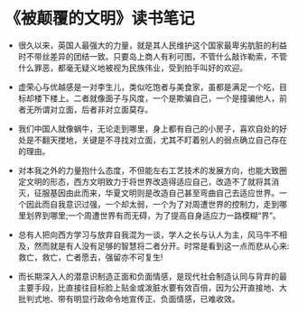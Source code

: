 

# 《被颠覆的文明》读书笔记

- 很久以来，英国人最强大的力量，就是其人民维护这个国家最卑劣肮脏的利益时不带丝差异的团结一致。只要岛上商人有利可图，不管什么敲诈勒索，不管什么罪恶，都毫无疑义地被视为民族伟业，受到拍手叫好的欢迎。

- 虚荣心与优越感是一对李生儿，类似吃饱者与美食家，虽都是满足一个吃，目标却楼下楼上。二者就像面子与风度，一个是欺骗自己，一个是撞骗他人，前者无所谓对立面，后者非对立面莫存。
- 我们中国人就像蜗牛，无论走到哪里，身上都有自己的小房子，喜欢自处的好处是不翻天搅地，关键是不寻找对立面，尤其不盯着别人的弱点确立自己存在的理由。
- 对本我之外的力量抱什么态度，不但能左右工艺技术的发展方向，也能大致圈定文明的形态，西方文明致力于将世界改造得适应自己，改造不了就将其消灭，征服基因由此而来，华夏文明则是改造自己甚至弯曲自己去适应世界。一个因此而自我意识过强，一个却太弱，一个为了对周遭世界的控制力，走到哪里划界到哪里;一个周遭世界有而无碍，为了提高自身适应力一路模糊“界”。
- 总有人把向西方学习与放弃自我混为一谈，学人之长与认人为主，风马牛不相及，然而就是有人没有足够的智慧将二者分开。时常是看到这一点而悲从心来:救亡，救亡，亡者愿去，强留亦不可复生!
- 而长期深入人的潜意识制造正面和负面情感，是现代社会制造认同与背弃的最主要手段，比直接往目标脸上贴金或泼脏水要有效百倍，因为公开直接地、大批判式地、带有明显行政命令地宣传正、负面情感，已难收效。
